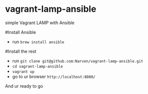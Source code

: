 # vagrant-lamp-ansible
simple Vagrant LAMP with Ansible

#Install Ansible
* run `brew install ansible`

#Install the rest

* run `git clone git@github.com:Narven/vagrant-lamp-ansible.git`
* `cd vagrant-lamp-ansible`
* `vagrant up`
* go to ur browser `http://localhost:8080/`

And ur ready to go
